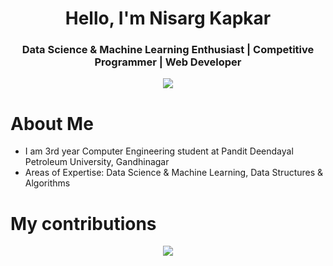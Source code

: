 <h1 align="center">Hello, I'm Nisarg Kapkar</h1>
<h3 align="center">Data Science & Machine Learning Enthusiast | Competitive Programmer | Web Developer</h3>

<p align="center"><img src="https://komarev.com/ghpvc/?username=Nkap23&color=blue"></p>

<h1>About Me</h1>
<ul>
  <li>I am 3rd year Computer Engineering student at Pandit Deendayal Petroleum University, Gandhinagar</li>
  <li>Areas of Expertise: Data Science & Machine Learning, Data Structures & Algorithms</li>
</ul>

<h1>My contributions</h1>
<p align="center">
   <img src="https://github-readme-streak-stats.herokuapp.com/?user=Nkap23&theme=highcontrast">
</p>
